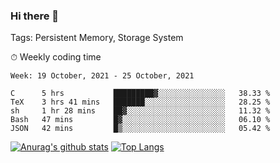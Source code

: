 ### Hi there 👋

Tags: Persistent Memory, Storage System

<!--

[![Anurag's github stats](https://github-readme-stats.vercel.app/api?username=wwyf)](https://github.com/anuraghazra/github-readme-stats)

[![Anurag's github stats](https://github-readme-stats.vercel.app/api?username=wwyf&count_private=true)](https://github.com/anuraghazra/github-readme-stats)


[![Top Langs](https://github-readme-stats.vercel.app/api/top-langs/?username=wwyf&count_private=true&&hide=jupyter%20notebook,html)](https://github.com/anuraghazra/github-readme-stats)



-->


⏱ Weekly coding time

<!--START_SECTION:waka-->
```text
Week: 19 October, 2021 - 25 October, 2021

C      5 hrs           █████████▓░░░░░░░░░░░░░░░   38.33 % 
TeX    3 hrs 41 mins   ███████░░░░░░░░░░░░░░░░░░   28.25 % 
sh     1 hr 28 mins    ██▓░░░░░░░░░░░░░░░░░░░░░░   11.32 % 
Bash   47 mins         █▓░░░░░░░░░░░░░░░░░░░░░░░   06.10 % 
JSON   42 mins         █▒░░░░░░░░░░░░░░░░░░░░░░░   05.42 % 
```
<!--END_SECTION:waka-->



[![Anurag's github stats](https://github-readme-stats.vercel.app/api?username=wwyf&count_private=true&show_icons=true&hide_border=true)](https://github.com/anuraghazra/github-readme-stats) [![Top Langs](https://github-readme-stats.vercel.app/api/top-langs/?username=wwyf&count_private=true&hide=jupyter%20notebook,html,OpenEdge%20ABL&langs_count=10&layout=compact&hide_border=true)](https://github.com/anuraghazra/github-readme-stats)

<!--

[![willianrod's wakatime stats](https://github-readme-stats.vercel.app/api/wakatime?username=wwyf)](https://github.com/anuraghazra/github-readme-stats)


-->
